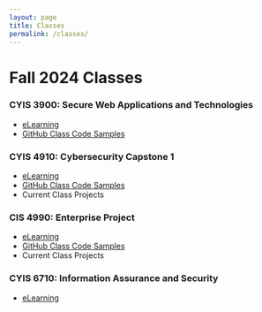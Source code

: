 ```yaml
---
layout: page
title: Classes
permalink: /classes/
---
```


# Fall 2024 Classes

### CYIS 3900: Secure Web Applications and Technologies

* [eLearning](https://elearning.wmich.edu/d2l/home/615746) 
* [GitHub Class Code Samples](https://github.com/reaclass/3900_CodeSamples_FA24)

### CYIS 4910: Cybersecurity Capstone 1

* [eLearning](https://elearning.wmich.edu/d2l/home/619467)
* [GitHub Class Code Samples](https://github.com/reaclass/CyberSec_CodeSamples_FA24-SP25)
* Current Class Projects

### CIS 4990: Enterprise Project

* [eLearning](https://elearning.wmich.edu/d2l/home/617850)
* [GitHub Class Code Samples](https://github.com/reaclass/4990_CodeSamples_FA24)
* Current Class Projects

### CYIS 6710: Information Assurance and Security

* [eLearning](https://elearning.wmich.edu/d2l/home/616060)





